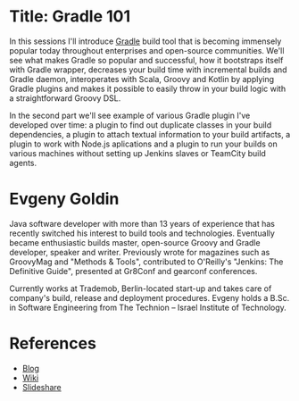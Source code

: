 Title: Gradle 101
===
In this sessions I'll introduce [Gradle](http://gradle.org/) build tool that is becoming immensely popular today throughout enterprises and open-source communities. We'll see what makes Gradle so popular and successful, how it bootstraps itself with Gradle wrapper, decreases your build time with incremental builds and Gradle daemon, interoperates with Scala, Groovy and Kotlin by applying Gradle plugins and makes it possible to easily throw in your build logic with a straightforward Groovy DSL.

In the second part we'll see example of various Gradle plugin I've developed over time: a plugin to find out duplicate classes in your build dependencies, a plugin to attach textual information to your build artifacts, a plugin to work with Node.js aplications and a plugin to run your builds on various machines without setting up Jenkins slaves or TeamCity build agents.

Evgeny Goldin
===
Java software developer with more than 13 years of experience that has recently switched his interest to build tools and technologies. Eventually became enthusiastic builds master, open-source Groovy and Gradle developer, speaker and writer. Previously wrote for magazines such as GroovyMag and "Methods & Tools", contributed to O'Reilly's "Jenkins: The Definitive Guide", presented at Gr8Conf and gearconf conferences.

Currently works at Trademob, Berlin-located start-up and takes care of company's build, release and deployment procedures. Evgeny holds a B.Sc. in Software Engineering from The Technion – Israel Institute of Technology.

References
===
* [Blog](http://evgeny-goldin.com/blog)
* [Wiki](http://evgeny-goldin.com/wiki)
* [Slideshare](http://www.slideshare.net/evgenyg/)



